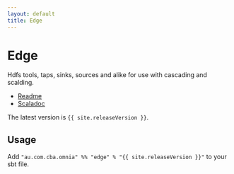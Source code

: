 ```yaml
---
layout: default
title: Edge
---
```


Edge
=======

Hdfs tools, taps, sinks, sources and alike for use with cascading and scalding.


* [Readme](https://github.com/CommBank/edge/)
* [Scaladoc](/edge/latest/api/index.html)

The latest version is `{{ site.releaseVersion }}`.

Usage
-----

Add `"au.com.cba.omnia" %% "edge" % "{{ site.releaseVersion }}"` to your sbt file.
